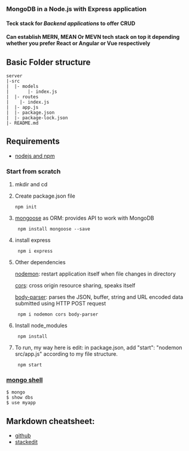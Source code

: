 ### MongoDB in a Node.js with Express application

#### Teck stack for *Backend applications* to offer CRUD

#### Can establish MERN, MEAN Or MEVN tech stack on top it depending whether you prefer React or Angular or Vue respectively

## Basic Folder structure

```
server
|-src
|  |- models
|       |- index.js
|  |- routes
|    |- index.js
|  |- app.js
|  |- package.json
|  |- package-lock.json
|- README.md
```

## Requirements

* [nodejs and npm](https://nodejs.org/en/)

### Start from scratch 

1. mkdir and cd 

2.  Create package.json file
  
        npm init

3. [mongoose](https://mongoosejs.com/) as ORM: provides API to work with MongoDB
        
        npm install mongoose --save

4. install express

        npm i express

5. Other dependencies
    
   [nodemon](https://www.npmjs.com/package/nodemon): restart application itself when file changes in directory 
   
   [cors](https://www.npmjs.com/package/cors): cross origin resource sharing, speaks itself
   
   [body-parser](https://www.npmjs.com/package/body-parser): parses the JSON, buffer, string and URL encoded data submitted         using HTTP POST request

        npm i nodemon cors body-parser 

6. Install node_modules
        
        npm install
        
7. To run, my way here is edit: in package.json, add "start": "nodemon src/app.js" according to my file structure. 
  
        npm start

### [mongo shell](https://docs.mongodb.com/manual/reference/program/mongo/#bin.mongo)

    $ mongo
    $ show dbs
    $ use myapp
 

## Markdown cheatsheet:

* [github](https://help.github.com/en/articles/basic-writing-and-formatting-syntax)
* [stackedit](https://stackedit.io/) 
